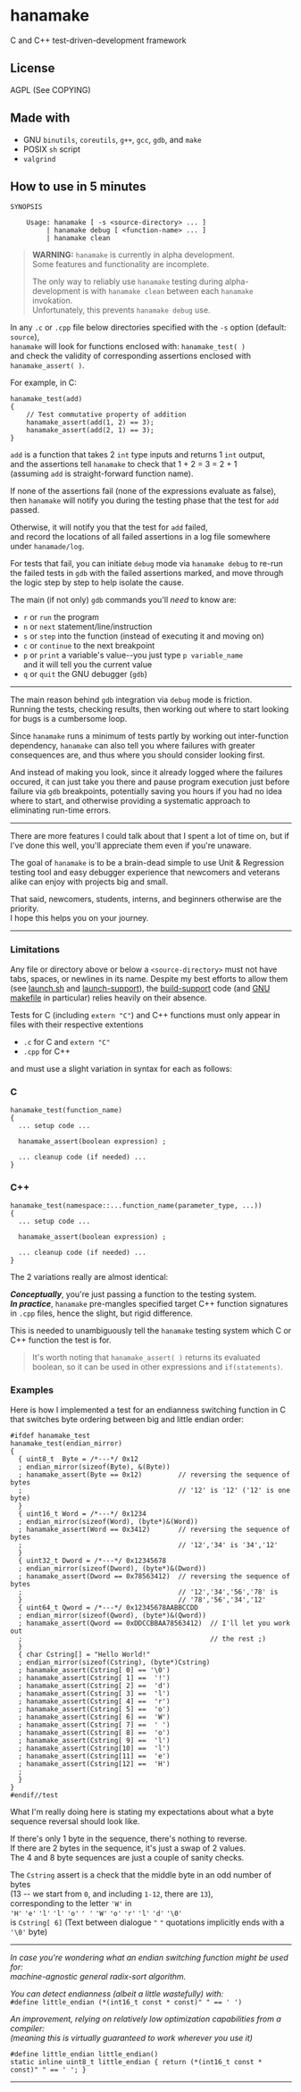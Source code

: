 # hanamake

C and C++ test-driven-development framework


## License

AGPL (See COPYING)


## Made with

- GNU `binutils`, `coreutils`, `g++`, `gcc`, `gdb`, and `make`
- POSIX `sh` script
- `valgrind`


## How to use in 5 minutes

	SYNOPSIS
	
		Usage: hanamake [ -s <source-directory> ... ]
		     | hanamake debug [ <function-name> ... ]
		     | hanamake clean

> **WARNING:** `hanamake` is currently in alpha development.  
> Some features and functionality are incomplete.
>
> The only way to reliably use `hanamake` testing during alpha-development is with `hanamake clean` between each `hanamake` invokation.  
> Unfortunately, this prevents `hanamake debug` use.  

In any `.c` or `.cpp` file below directories specified with the `-s` option (default: `source`),  
`hanamake` will look for functions enclosed with: `hanamake_test( )`  
and check the validity of corresponding assertions enclosed with `hanamake_assert( )`.

For example, in C:

    hanamake_test(add)
    {
        // Test commutative property of addition
        hanamake_assert(add(1, 2) == 3);
        hanamake_assert(add(2, 1) == 3);
    }

`add` is a function that takes 2 `int` type inputs and returns 1 `int` output,  
and the assertions tell `hanamake` to check that 1 + 2 = 3 = 2 + 1   
(assuming `add` is straight-forward function name).

If none of the assertions fail (none of the expressions evaluate as false),  
then `hanamake` will notify you during the testing phase that the test for `add` passed.

Otherwise, it will notify you that the test for `add` failed,  
and record the locations of all failed assertions in a log file somewhere under `hanamade/log`.

For tests that fail, you can initiate `debug` mode via `hanamake debug` to re-run the failed tests in `gdb` with the failed assertions marked, and move through the logic step by step to help isolate the cause.

The main (if not only) `gdb` commands you'll *need* to know are:

- `r` or `run` the program
- `n` or `next` statement/line/instruction
- `s` or `step` into the function (instead of executing it and moving on)
- `c` or `continue` to the next breakpoint
- `p` or `print` a variable's value--you just type `p variable_name`  
  and it will tell you the current value
- `q` or `quit` the GNU debugger (`gdb`)

---

The main reason behind `gdb` integration via `debug` mode is friction.  
Running the tests, checking results, then working out where to start looking for bugs is a cumbersome loop.

Since `hanamake` runs a minimum of tests partly by working out inter-function dependency,
`hanamake` can also tell you where failures with greater consequences are, and thus where you should consider looking first.

And instead of making you look, since it already logged where the failures occured, it can just take you there and pause program execution just before failure via `gdb` breakpoints, potentially saving you hours if you had no idea where to start, and otherwise providing a systematic approach to eliminating run-time errors.

---

There are more features I could talk about that I spent a lot of time on, but if I've done this well, you'll appreciate them even if you're unaware.

The goal of `hanamake` is to be a brain-dead simple to use Unit & Regression testing tool and easy debugger experience that newcomers and veterans alike can enjoy with projects big and small.

That said, newcomers, students, interns, and beginners otherwise are the priority.  
I hope this helps you on your journey.

---

### Limitations

Any file or directory above or below a `<source-directory>` must not have tabs, spaces, or newlines in its name. Despite my best efforts to allow them (see [launch.sh](hanamake.source-code/launch.sh) and [launch-support](hanamake.source-code/launch-support)), the [build-support](hanamake.source-code/build-support) code (and [GNU makefile](hanamake.source-code/build-support/makefile) in particular) relies heavily on their absence.

Tests for C (including `extern "C"`) and C++ functions must only appear in files with their respective extentions  

- `.c` for C and `extern "C"`
- `.cpp` for C++

and must use a slight variation in syntax for each as follows:

### C

	hanamake_test(function_name)
	{
	  ... setup code ...
	
	  hanamake_assert(boolean expression) ;
	
	  ... cleanup code (if needed) ...
	}

### C++

	hanamake_test(namespace::...function_name(parameter_type, ...))
	{
	  ... setup code ...
	
	  hanamake_assert(boolean expression) ;
	
	  ... cleanup code (if needed) ...
	}


The 2 variations really are almost identical:

***Conceptually***, you're just passing a function to the testing system.  
***In practice***, `hanamake` pre-mangles specified target C++ function signatures in `.cpp` files, hence the slight, but rigid difference.

This is needed to unambiguously tell the `hanamake` testing system which C or C++ function the test is for.

> It's worth noting that `hanamake_assert( )` returns its evaluated boolean, so it can be used in other expressions and `if(statements)`.

### Examples

Here is how I implemented a test for an endianness switching function in C  
that switches byte ordering between big and little endian order:

	#ifdef hanamake_test
	hanamake_test(endian_mirror)
	{
	  { uint8_t  Byte = /*---*/ 0x12
	  ; endian_mirror(sizeof(Byte), &(Byte))
	  ; hanamake_assert(Byte == 0x12)         // reversing the sequence of bytes
	  ;                                       // '12' is '12' ('12' is one byte)
	  }
	  { uint16_t Word = /*---*/ 0x1234
	  ; endian_mirror(sizeof(Word), (byte*)&(Word))
	  ; hanamake_assert(Word == 0x3412)       // reversing the sequence of bytes
	  ;                                       // '12','34' is '34','12'
	  }
	  { uint32_t Dword = /*---*/ 0x12345678
	  ; endian_mirror(sizeof(Dword), (byte*)&(Dword))
	  ; hanamake_assert(Dword == 0x78563412)  // reversing the sequence of bytes
	  ;                                       // '12','34','56','78' is
	  }                                       // '78','56','34','12'
	  { uint64_t Qword = /*---*/ 0x12345678AABBCCDD
	  ; endian_mirror(sizeof(Qword), (byte*)&(Qword))
	  ; hanamake_assert(Qword == 0xDDCCBBAA78563412)  // I'll let you work out
	  ;                                               // the rest ;)
	  }
	  { char Cstring[] = "Hello World!"
	  ; endian_mirror(sizeof(Cstring), (byte*)Cstring)
	  ; hanamake_assert(Cstring[ 0] == '\0')
	  ; hanamake_assert(Cstring[ 1] ==  '!')
	  ; hanamake_assert(Cstring[ 2] ==  'd')
	  ; hanamake_assert(Cstring[ 3] ==  'l')
	  ; hanamake_assert(Cstring[ 4] ==  'r')
	  ; hanamake_assert(Cstring[ 5] ==  'o')
	  ; hanamake_assert(Cstring[ 6] ==  'W')
	  ; hanamake_assert(Cstring[ 7] ==  ' ')
	  ; hanamake_assert(Cstring[ 8] ==  'o')
	  ; hanamake_assert(Cstring[ 9] ==  'l')
	  ; hanamake_assert(Cstring[10] ==  'l')
	  ; hanamake_assert(Cstring[11] ==  'e')
	  ; hanamake_assert(Cstring[12] ==  'H')
	  ;
	  }
	}
	#endif//test

What I'm really doing here is stating my expectations about what a byte sequence
reversal should look like.

If there's only 1 byte in the sequence, there's nothing to reverse.  
If there are 2 bytes in the sequence, it's just a swap of 2 values.  
The 4 and 8 byte sequences are just a couple of sanity checks.

The `Cstring` assert is a check that the middle byte in an odd number of bytes  
(13 -- we start from `0`, and including `1-12`, there are `13`),  
corresponding to  the letter `'W'` in  
`'H'` `'e'` `'l'` `'l'` `'o'` `' '` `'W'` `'o'` `'r'` `'l'` `'d'` `'\0'`  
is `Cstring[ 6]` (Text between dialogue `"` `"` quotations implicitly ends with a `'\0'` byte)

---

*In case you're wondering what an endian switching function might be used for:*  
*machine-agnostic general radix-sort algorithm.*

*You can detect endianness (albeit a little wastefully) with:*  
`#define little_endian (*(int16_t const * const)" " == ' ')`

*An improvement, relying on relatively low optimization capabilities from a compiler:*  
*(meaning this is virtually guaranteed to work wherever you use it)*  

    #define little_endian little_endian()
    static inline uint8_t little_endian { return (*(int16_t const * const)" " == ' '; }

---
